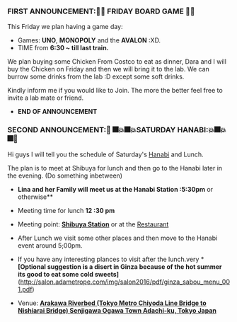 ### FIRST ANNOUNCEMENT::game_die::game_die: FRIDAY BOARD GAME :game_die::game_die:

This Friday we plan having a game day: 
* Games: **UNO**, **MONOPOLY** and the **AVALON** :XD. 
* TIME from **6:30 ~ till last train.**

We plan buying some Chicken From Costco to eat as dinner, Dara and I will buy the Chicken on Friday and then we will bring it to the lab. We can burrow some drinks from the lab :D except some soft drinks. 

Kindly inform me if you would like to Join. The more the better feel free to invite a lab mate or friend. 
* **END OF ANNOUNCEMENT**



### SECOND ANNOUNCEMENT::tada: :fireworks::boom::fireworks::boom:SATURDAY HANABI::boom::fireworks::boom::fireworks::tada:
Hi guys I will tell you the schedule of Saturday's [Hanabi](http://adachikanko.net/en/event/39thhanabi) and Lunch. 

The plan is to meet at Shibuya for lunch and then go to the Hanabi later in the evening. (Do something inbetween)
* **Lina and her Family will meet us at the Hanabi Station :5:30pm** or otherwise** 

* Meeting time for lunch **12 :30 pm** 
* Meeting point: **[Shibuya Station](https://goo.gl/maps/msb6HFRduCt)**  or at the [Restaurant](http://www.mkrestaurants.co.jp/shop/ "MK Restaurant Shabushabu Menu")
* After Lunch we visit some other places and then move to the Hanabi event around 5;00pm. 
* If you have any interesting plances to visit after the lunch.very * **[Optional suggestion is a disert in Ginza because of the hot summer its good to eat some cold sweets]**(http://salon.adametrope.com/img/salon2016/pdf/ginza_sabou_menu_001.pdf)
* Venue: **[Arakawa Riverbed (Tokyo Metro Chiyoda Line Bridge to Nishiarai Bridge) Senjigawa Ogawa Town  Adachi-ku, Tokyo Japan](http://adachikanko.net/en/event/39thhanabi)**

